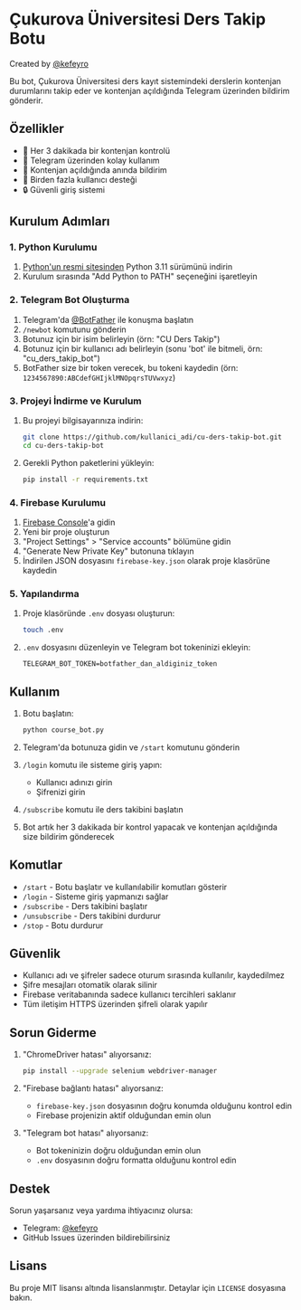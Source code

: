 # Çukurova Üniversitesi Ders Takip Botu
Created by [@kefeyro](https://t.me/kefeyro)

Bu bot, Çukurova Üniversitesi ders kayıt sistemindeki derslerin kontenjan durumlarını takip eder ve kontenjan açıldığında Telegram üzerinden bildirim gönderir.

## Özellikler

- 🔄 Her 3 dakikada bir kontenjan kontrolü
- 📱 Telegram üzerinden kolay kullanım
- 🔔 Kontenjan açıldığında anında bildirim
- 👥 Birden fazla kullanıcı desteği
- 🔒 Güvenli giriş sistemi

## Kurulum Adımları

### 1. Python Kurulumu

1. [Python'un resmi sitesinden](https://www.python.org/downloads/) Python 3.11 sürümünü indirin
2. Kurulum sırasında "Add Python to PATH" seçeneğini işaretleyin

### 2. Telegram Bot Oluşturma

1. Telegram'da [@BotFather](https://t.me/BotFather) ile konuşma başlatın
2. `/newbot` komutunu gönderin
3. Botunuz için bir isim belirleyin (örn: "CU Ders Takip")
4. Botunuz için bir kullanıcı adı belirleyin (sonu 'bot' ile bitmeli, örn: "cu_ders_takip_bot")
5. BotFather size bir token verecek, bu tokeni kaydedin (örn: `1234567890:ABCdefGHIjklMNOpqrsTUVwxyz`)

### 3. Projeyi İndirme ve Kurulum

1. Bu projeyi bilgisayarınıza indirin:
   ```bash
   git clone https://github.com/kullanici_adi/cu-ders-takip-bot.git
   cd cu-ders-takip-bot
   ```

2. Gerekli Python paketlerini yükleyin:
   ```bash
   pip install -r requirements.txt
   ```

### 4. Firebase Kurulumu

1. [Firebase Console](https://console.firebase.google.com/)'a gidin
2. Yeni bir proje oluşturun
3. "Project Settings" > "Service accounts" bölümüne gidin
4. "Generate New Private Key" butonuna tıklayın
5. İndirilen JSON dosyasını `firebase-key.json` olarak proje klasörüne kaydedin

### 5. Yapılandırma

1. Proje klasöründe `.env` dosyası oluşturun:
   ```bash
   touch .env
   ```

2. `.env` dosyasını düzenleyin ve Telegram bot tokeninizi ekleyin:
   ```
   TELEGRAM_BOT_TOKEN=botfather_dan_aldiginiz_token
   ```

## Kullanım

1. Botu başlatın:
   ```bash
   python course_bot.py
   ```

2. Telegram'da botunuza gidin ve `/start` komutunu gönderin

3. `/login` komutu ile sisteme giriş yapın:
   - Kullanıcı adınızı girin
   - Şifrenizi girin

4. `/subscribe` komutu ile ders takibini başlatın

5. Bot artık her 3 dakikada bir kontrol yapacak ve kontenjan açıldığında size bildirim gönderecek

## Komutlar

- `/start` - Botu başlatır ve kullanılabilir komutları gösterir
- `/login` - Sisteme giriş yapmanızı sağlar
- `/subscribe` - Ders takibini başlatır
- `/unsubscribe` - Ders takibini durdurur
- `/stop` - Botu durdurur

## Güvenlik

- Kullanıcı adı ve şifreler sadece oturum sırasında kullanılır, kaydedilmez
- Şifre mesajları otomatik olarak silinir
- Firebase veritabanında sadece kullanıcı tercihleri saklanır
- Tüm iletişim HTTPS üzerinden şifreli olarak yapılır

## Sorun Giderme

1. "ChromeDriver hatası" alıyorsanız:
   ```bash
   pip install --upgrade selenium webdriver-manager
   ```

2. "Firebase bağlantı hatası" alıyorsanız:
   - `firebase-key.json` dosyasının doğru konumda olduğunu kontrol edin
   - Firebase projenizin aktif olduğundan emin olun

3. "Telegram bot hatası" alıyorsanız:
   - Bot tokeninizin doğru olduğundan emin olun
   - `.env` dosyasının doğru formatta olduğunu kontrol edin

## Destek

Sorun yaşarsanız veya yardıma ihtiyacınız olursa:
- Telegram: [@kefeyro](https://t.me/kefeyro)
- GitHub Issues üzerinden bildirebilirsiniz

## Lisans

Bu proje MIT lisansı altında lisanslanmıştır. Detaylar için `LICENSE` dosyasına bakın. 